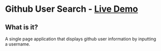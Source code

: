 # Github User Search - [Live Demo](https://github-user-search-lk.herokuapp.com/)

## What is it?

A single page application that displays github user information by inputting a username.
